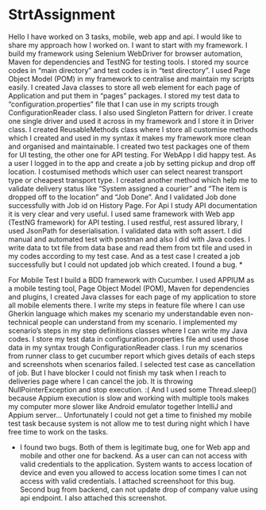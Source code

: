 # StrtAssignment
Hello 
I have worked on 3 tasks, mobile, web app and api.
I would like to share my approach how I worked on. 
I want to start with my framework. I build my framework using Selenium WebDriver for browser automation, 
Maven for dependencies and TestNG for testing tools. I stored my source codes in “main directory” and test codes is in “test directory”. 
I used Page Object Model (POM) in my framework to centralise and maintain my scripts easily. 
I created Java classes to store all web element for each page of Application and put them in “pages” packages. 
I stored  my test data to “configuration.properties” file that I can use in my scripts trough ConfigurationReader class. 
I also used Singleton Pattern for driver. I create one single driver and used it across in my framework and I store it in Driver class.
I created ReusableMethods class where I store all customise methods which I created and used in my syntax  it makes my framework more clean and organised and maintainable.
I created two test packages one of them for UI testing, the other one for API testing. 
For WebApp I did happy test. As a user I logged in to the app and create a job by setting pickup and drop off location. I costumised methods which user can select nearest transport type or cheapest transport type. 
I created another method which help me to validate delivery status like “System assigned a courier” and “The item is dropped off to the location” and “Job Done”. 
And I validated Job done successfully with Job id on History Page.
For Api I study API documentation it is very clear and very useful. I used same framework with Web app (TestNG framework) for API testing. 
I used restful, rest assured library, I used JsonPath for deserialisation. I validated  data with soft assert.
I did manual and automated test with postman and also I did with Java codes.
I write data to txt file from data base and read them from txt file and used in my codes according to my test case. 
And as a test case I created a job successfully but  I  could not updated job which created.  I found a bug.  *

For Mobile Test I build a BDD framework with Cucumber. I used APPIUM as a mobile testing tool, Page Object Model (POM), Maven for dependencies and plugins,
I created Java classes for each page of my application to store all mobile elements there. 
I write my steps in feature file where I can use Gherkin language which makes my scenario my understandable even non- technical people can understand from my scenario. 
I implemented my scenario’s steps in my step definitions classes where I can write my Java codes. 
I store my test data in configuration.properties file and used those data in my syntax trough ConfigurationReader class.
I run my scenarios from runner class to get cucumber report which gives details of each steps and screenshots when scenarios failed. 
I selected test case as cancellation of job. But I have blocker I could not finish my task when I reach to deliveries page where I can cancel the job. 
It is throwing NullPointerException and stop execution. :( And I used some  Thread.sleep() because Appium execution is slow and working with multiple
tools makes my computer more slower like Android emulator together IntelliJ and Appium server… Unfortunately I could not get a time to finished my mobile test task 
because system is not allow me to test during night which I have free time to work on the tasks. 

* I found two bugs. Both of them is  legitimate bug,
one for  Web app and mobile and other one for backend. 
As a user can can not access with valid credentials to the application. 
System wants to access location of device and even you allowed to access location some times I can not access with valid credentials.
I attached screenshoot for this bug.  Second bug from backend, can not update drop of company value using api endpoint. I also attached this screenshot.
